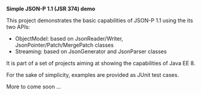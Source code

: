 **Simple JSON-P 1.1 (JSR 374) demo**

This project demonstrates the basic capabilities of JSON-P 1.1 using the its two APIs:

* ObjectModel: based on JsonReader/Writer, JsonPointer/Patch/MergePatch classes
* Streaming: based on JsonGenerator and JsonParser classes

It is part of a set of projects aiming at showing the capabilities of Java EE 8.

For the sake of simplicity, examples are provided as JUnit test cases.

More to come soon ...